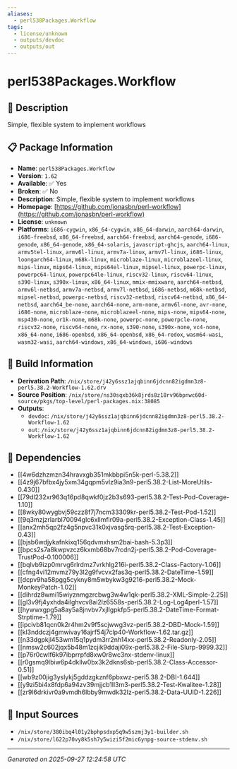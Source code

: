 ```yaml
---
aliases:
  - perl538Packages.Workflow
tags:
  - license/unknown
  - outputs/devdoc
  - outputs/out
---
```


# perl538Packages.Workflow

## 📝 Description

Simple, flexible system to implement workflows

## 📋 Package Information

- **Name**: `perl538Packages.Workflow`
- **Version**: `1.62`
- **Available**: ✅ Yes
- **Broken**: ✅ No
- **Description**: Simple, flexible system to implement workflows
- **Homepage**: [https://github.com/jonasbn/perl-workflow](https://github.com/jonasbn/perl-workflow)
- **License**: `unknown`
- **Platforms**: `i686-cygwin`, `x86_64-cygwin`, `x86_64-darwin`, `aarch64-darwin`, `i686-freebsd`, `x86_64-freebsd`, `aarch64-freebsd`, `aarch64-genode`, `i686-genode`, `x86_64-genode`, `x86_64-solaris`, `javascript-ghcjs`, `aarch64-linux`, `armv5tel-linux`, `armv6l-linux`, `armv7a-linux`, `armv7l-linux`, `i686-linux`, `loongarch64-linux`, `m68k-linux`, `microblaze-linux`, `microblazeel-linux`, `mips-linux`, `mips64-linux`, `mips64el-linux`, `mipsel-linux`, `powerpc-linux`, `powerpc64-linux`, `powerpc64le-linux`, `riscv32-linux`, `riscv64-linux`, `s390-linux`, `s390x-linux`, `x86_64-linux`, `mmix-mmixware`, `aarch64-netbsd`, `armv6l-netbsd`, `armv7a-netbsd`, `armv7l-netbsd`, `i686-netbsd`, `m68k-netbsd`, `mipsel-netbsd`, `powerpc-netbsd`, `riscv32-netbsd`, `riscv64-netbsd`, `x86_64-netbsd`, `aarch64_be-none`, `aarch64-none`, `arm-none`, `armv6l-none`, `avr-none`, `i686-none`, `microblaze-none`, `microblazeel-none`, `mips-none`, `mips64-none`, `msp430-none`, `or1k-none`, `m68k-none`, `powerpc-none`, `powerpcle-none`, `riscv32-none`, `riscv64-none`, `rx-none`, `s390-none`, `s390x-none`, `vc4-none`, `x86_64-none`, `i686-openbsd`, `x86_64-openbsd`, `x86_64-redox`, `wasm64-wasi`, `wasm32-wasi`, `aarch64-windows`, `x86_64-windows`, `i686-windows`

## 🔧 Build Information

- **Derivation Path**: `/nix/store/j42y6ssz1ajqbinn6jdcnn82igdmn3z8-perl5.38.2-Workflow-1.62.drv`
- **Source Position**: `/nix/store/ns30sqxb36k8jrds8z18rv96bpnwc60d-source/pkgs/top-level/perl-packages.nix:38085`
- **Outputs**:
  - `devdoc`:  `/nix/store/j42y6ssz1ajqbinn6jdcnn82igdmn3z8-perl5.38.2-Workflow-1.62`
  - `out`:  `/nix/store/j42y6ssz1ajqbinn6jdcnn82igdmn3z8-perl5.38.2-Workflow-1.62`

## 🔗 Dependencies

- [[4w6dzhzmzn34hravxgb351mkbbpi5n5k-perl-5.38.2]]
- [[4z9j67bfbx4jy5xm34gqpm5vlz9ia3n9-perl5.38.2-List-MoreUtils-0.430]]
- [[79dl232xr963q16pd8qwkf0jz2b3s693-perl5.38.2-Test-Pod-Coverage-1.10]]
- [[8wky80wygbvj59czz8f7j7ncm33309kr-perl5.38.2-Test-Pod-1.52]]
- [[9q3mzjzrlarbl70094glc6xllmfir09a-perl5.38.2-Exception-Class-1.45]]
- [[anx2mh5qp2fz4g5npvc31k0xjvasg5rq-perl5.38.2-Test-Exception-0.43]]
- [[bjsb6wdjykafnkixq156qdvmxhsm2bai-bash-5.3p3]]
- [[bpcs2s7a8kwpvzcz6kxmb68bv7rcdn2j-perl5.38.2-Pod-Coverage-TrustPod-0.100006]]
- [[bqlvb9izp0mrvg6rlrdmz7vrkhlg216i-perl5.38.2-Class-Factory-1.06]]
- [[cfng4vi12mvmz79y3l2g9fvcvx2fas3q-perl5.38.2-DateTime-1.59]]
- [[dcpv9ha58pgg5cykny8m5wbykw3g9216-perl5.38.2-Mock-MonkeyPatch-1.02]]
- [[dihrdz8wmi15wiyznmgzrcbwg3w4w1qk-perl5.38.2-XML-Simple-2.25]]
- [[gl3v9fj4yxhda4ilghvcv8ai2lz6558s-perl5.38.2-Log-Log4perl-1.57]]
- [[hywwxgpg5a8ay5a8jnvbv7xjllgpkfp5-perl5.38.2-DateTime-Format-Strptime-1.79]]
- [[ipcivb81qcn0k2r4hm2v9f5scjwwg3vz-perl5.38.2-DBD-Mock-1.59]]
- [[kl3nddczj4gmwivay16ajrf54j7clp40-Workflow-1.62.tar.gz]]
- [[n33dgpkjl453wm15q1pydm3rr2nh14xx-perl5.38.2-Readonly-2.05]]
- [[nmsw2c602jqx5b48m1zcjik9ddaji09x-perl5.38.2-File-Slurp-9999.32]]
- [[p76r0cwlf6k97ibprrpfd8xw0r8wc3nx-stdenv-linux]]
- [[r0gsmq9lbiw6p4dkllw0bx3k2dkns6sb-perl5.38.2-Class-Accessor-0.51]]
- [[wb9z00jig3yslykj5gddzgkznf6pbxwz-perl5.38.2-DBI-1.644]]
- [[y9zi5bi4x8fdp6a94zv39mjjcb1ll3m3-perl5.38.2-Test-Kwalitee-1.28]]
- [[zr9l6drkivr0a9vmdh6lbby9mwdk32lz-perl5.38.2-Data-UUID-1.226]]

## 📁 Input Sources

- `/nix/store/380ibq4l01y2bphpsdxp5q9w5szmj3y1-builder.sh`
- `/nix/store/l622p70vy8k5sh7y5wizi5f2mic6ynpg-source-stdenv.sh`

---
*Generated on 2025-09-27 12:24:58 UTC*
